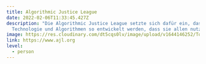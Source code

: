 ```yaml
---
title: Algorithmic Justice League
date: 2022-02-06T11:33:45.427Z
description: "Die Algorithmic Justice League setzte sich dafür ein, dass
  Technologie und Algorithmen so entwickelt werden, dass sie allen nutzen. "
image: https://res.cloudinary.com/dt5cqs0lv/image/upload/v1644146252/Tools/Personen/Screenshot_2022-02-06_at_12-08-43_Algorithmic_Justice_League_-_Unmasking_AI_harms_and_biases_flwoyd.jpg
link: https://www.ajl.org
level:
  - person
---
```

